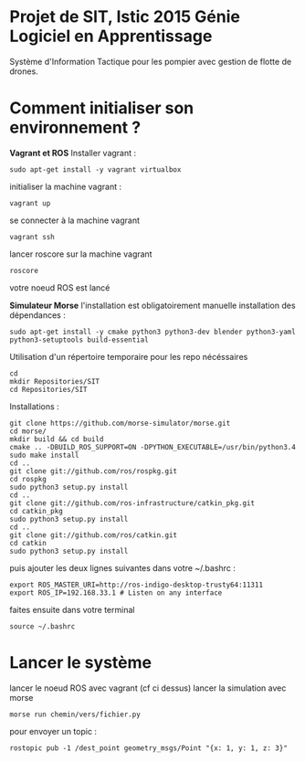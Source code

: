 # Projet de SIT, Istic 2015 Génie Logiciel en Apprentissage
Système d'Information Tactique pour les pompier avec gestion de flotte de drones.

# Comment initialiser son environnement ?
**Vagrant et ROS**
Installer vagrant :

    sudo apt-get install -y vagrant virtualbox
initialiser la machine vagrant :

    vagrant up
se connecter à la machine vagrant

    vagrant ssh
lancer roscore sur la machine vagrant

    roscore
votre noeud ROS est lancé

**Simulateur Morse**
l'installation est obligatoirement manuelle
installation des dépendances :

    sudo apt-get install -y cmake python3 python3-dev blender python3-yaml python3-setuptools build-essential 
Utilisation d'un répertoire temporaire pour les repo nécéssaires

    cd
    mkdir Repositories/SIT
    cd Repositories/SIT
Installations :

    git clone https://github.com/morse-simulator/morse.git
    cd morse/
    mkdir build && cd build
    cmake .. -DBUILD_ROS_SUPPORT=ON -DPYTHON_EXECUTABLE=/usr/bin/python3.4
    sudo make install
    cd ..
    git clone git://github.com/ros/rospkg.git
    cd rospkg
    sudo python3 setup.py install
    cd ..
    git clone git://github.com/ros-infrastructure/catkin_pkg.git
    cd catkin_pkg
    sudo python3 setup.py install
    cd ..
    git clone git://github.com/ros/catkin.git
    cd catkin
    sudo python3 setup.py install

puis ajouter les deux lignes suivantes dans votre ~/.bashrc :

    export ROS_MASTER_URI=http://ros-indigo-desktop-trusty64:11311
    export ROS_IP=192.168.33.1 # Listen on any interface
faites ensuite dans votre terminal

    source ~/.bashrc
    
# Lancer le système
lancer le noeud ROS avec vagrant (cf ci dessus)
lancer la simulation avec morse

    morse run chemin/vers/fichier.py
    
pour envoyer un topic :

    rostopic pub -1 /dest_point geometry_msgs/Point "{x: 1, y: 1, z: 3}"
